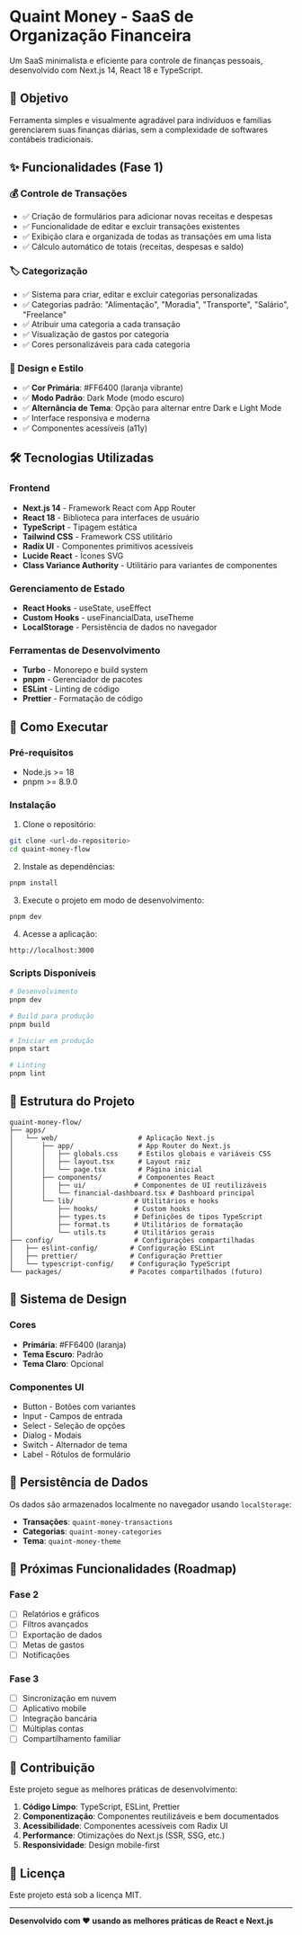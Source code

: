 # Quaint Money - SaaS de Organização Financeira

Um SaaS minimalista e eficiente para controle de finanças pessoais, desenvolvido com Next.js 14, React 18 e TypeScript.

## 🎯 Objetivo

Ferramenta simples e visualmente agradável para indivíduos e famílias gerenciarem suas finanças diárias, sem a complexidade de softwares contábeis tradicionais.

## ✨ Funcionalidades (Fase 1)

### 💰 Controle de Transações
- ✅ Criação de formulários para adicionar novas receitas e despesas
- ✅ Funcionalidade de editar e excluir transações existentes
- ✅ Exibição clara e organizada de todas as transações em uma lista
- ✅ Cálculo automático de totais (receitas, despesas e saldo)

### 🏷️ Categorização
- ✅ Sistema para criar, editar e excluir categorias personalizadas
- ✅ Categorias padrão: "Alimentação", "Moradia", "Transporte", "Salário", "Freelance"
- ✅ Atribuir uma categoria a cada transação
- ✅ Visualização de gastos por categoria
- ✅ Cores personalizáveis para cada categoria

### 🎨 Design e Estilo
- ✅ **Cor Primária**: #FF6400 (laranja vibrante)
- ✅ **Modo Padrão**: Dark Mode (modo escuro)
- ✅ **Alternância de Tema**: Opção para alternar entre Dark e Light Mode
- ✅ Interface responsiva e moderna
- ✅ Componentes acessíveis (a11y)

## 🛠️ Tecnologias Utilizadas

### Frontend
- **Next.js 14** - Framework React com App Router
- **React 18** - Biblioteca para interfaces de usuário
- **TypeScript** - Tipagem estática
- **Tailwind CSS** - Framework CSS utilitário
- **Radix UI** - Componentes primitivos acessíveis
- **Lucide React** - Ícones SVG
- **Class Variance Authority** - Utilitário para variantes de componentes

### Gerenciamento de Estado
- **React Hooks** - useState, useEffect
- **Custom Hooks** - useFinancialData, useTheme
- **LocalStorage** - Persistência de dados no navegador

### Ferramentas de Desenvolvimento
- **Turbo** - Monorepo e build system
- **pnpm** - Gerenciador de pacotes
- **ESLint** - Linting de código
- **Prettier** - Formatação de código

## 🚀 Como Executar

### Pré-requisitos
- Node.js >= 18
- pnpm >= 8.9.0

### Instalação

1. Clone o repositório:
```bash
git clone <url-do-repositorio>
cd quaint-money-flow
```

2. Instale as dependências:
```bash
pnpm install
```

3. Execute o projeto em modo de desenvolvimento:
```bash
pnpm dev
```

4. Acesse a aplicação:
```
http://localhost:3000
```

### Scripts Disponíveis

```bash
# Desenvolvimento
pnpm dev

# Build para produção
pnpm build

# Iniciar em produção
pnpm start

# Linting
pnpm lint
```

## 📁 Estrutura do Projeto

```
quaint-money-flow/
├── apps/
│   └── web/                    # Aplicação Next.js
│       ├── app/                # App Router do Next.js
│       │   ├── globals.css     # Estilos globais e variáveis CSS
│       │   ├── layout.tsx      # Layout raiz
│       │   └── page.tsx        # Página inicial
│       ├── components/         # Componentes React
│       │   ├── ui/            # Componentes de UI reutilizáveis
│       │   └── financial-dashboard.tsx # Dashboard principal
│       └── lib/               # Utilitários e hooks
│           ├── hooks/         # Custom hooks
│           ├── types.ts       # Definições de tipos TypeScript
│           ├── format.ts      # Utilitários de formatação
│           └── utils.ts       # Utilitários gerais
├── config/                    # Configurações compartilhadas
│   ├── eslint-config/        # Configuração ESLint
│   ├── prettier/             # Configuração Prettier
│   └── typescript-config/    # Configuração TypeScript
└── packages/                 # Pacotes compartilhados (futuro)
```

## 🎨 Sistema de Design

### Cores
- **Primária**: #FF6400 (laranja)
- **Tema Escuro**: Padrão
- **Tema Claro**: Opcional

### Componentes UI
- Button - Botões com variantes
- Input - Campos de entrada
- Select - Seleção de opções
- Dialog - Modais
- Switch - Alternador de tema
- Label - Rótulos de formulário

## 💾 Persistência de Dados

Os dados são armazenados localmente no navegador usando `localStorage`:
- **Transações**: `quaint-money-transactions`
- **Categorias**: `quaint-money-categories`
- **Tema**: `quaint-money-theme`

## 🔮 Próximas Funcionalidades (Roadmap)

### Fase 2
- [ ] Relatórios e gráficos
- [ ] Filtros avançados
- [ ] Exportação de dados
- [ ] Metas de gastos
- [ ] Notificações

### Fase 3
- [ ] Sincronização em nuvem
- [ ] Aplicativo mobile
- [ ] Integração bancária
- [ ] Múltiplas contas
- [ ] Compartilhamento familiar

## 🤝 Contribuição

Este projeto segue as melhores práticas de desenvolvimento:

1. **Código Limpo**: TypeScript, ESLint, Prettier
2. **Componentização**: Componentes reutilizáveis e bem documentados
3. **Acessibilidade**: Componentes acessíveis com Radix UI
4. **Performance**: Otimizações do Next.js (SSR, SSG, etc.)
5. **Responsividade**: Design mobile-first

## 📄 Licença

Este projeto está sob a licença MIT.

---

**Desenvolvido com ❤️ usando as melhores práticas de React e Next.js**